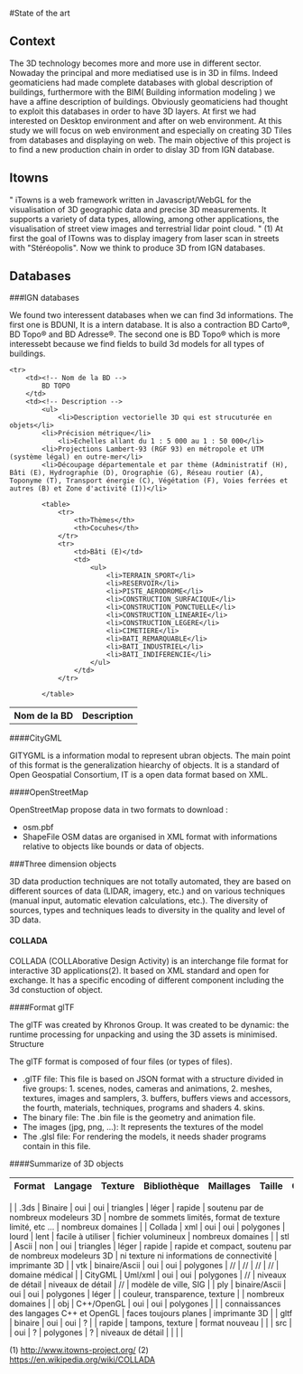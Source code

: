 #State of the art

Context
-----------

The 3D technology becomes more and more use in different sector. Nowaday the principal and more mediatised use is in 3D in films. Indeed geomaticiens had made complete databases with global description of buildings, furthermore with the BIM( Building information modeling ) we have a affine description of buildings. Obviously geomaticiens had thought to exploit this databases in order to have 3D layers. At first we had interested on Desktop environment and after on web environment. 
At this study we will focus on web environment and especially on creating 3D Tiles from databases and displaying on web.
The main objective of this project is to find a new production chain in order to dislay 3D from IGN database.

Itowns 
---------

" iTowns is a web framework written in Javascript/WebGL for the visualisation of 3D geographic data and precise 3D measurements. It supports a variety of data types, allowing, among other applications, the visualisation of street view images and terrestrial lidar point cloud. " (1)
At first the goal of ITowns was to display imagery from laser scan in streets with "Stéréopolis". Now we think to produce 3D from IGN databases.

Databases
--------------

###IGN databases

We found two interessent databases when we can find 3d informations. The first one is BDUNI, It is a intern database. It is also a contraction BD Carto®, BD Topo® and BD Adresse®. The second one is  BD Topo®  which is more interessebt because we find fields to build 3d models for all types of buildings.

<table>
    <tr>
        <th>Nom de la BD</th>
        <th>Description</th>
    </tr>

    <tr>
		<td><!-- Nom de la BD -->
		    BD TOPO
		</td>
		<td><!-- Description -->
			<ul>
		    	<li>Description vectorielle 3D qui est strucuturée en objets</li>
			<li>Précision métrique</li>
		    	<li>Echelles allant du 1 : 5 000 au 1 : 50 000</li>  
			<li>Projections Lambert-93 (RGF 93) en métropole et UTM (système légal) en outre-mer</li> 
			<li>Découpage départementale et par thème (Administratif (H), Bâti (E), Hydrographie (D), Orographie (G), Réseau routier (A), Toponyme (T), Transport énergie (C), Végétation (F), Voies ferrées et autres (B) et Zone d'activité (I))</li>  
			
			<table>
				<tr>
					<th>Thèmes</th>
					<th>Cocuhes</th>
				</tr>
				<tr>
					<td>Bâti (E)</td>
					<td>
						<ul>
							<li>TERRAIN_SPORT</li>
							<li>RESERVOIR</li>
							<li>PISTE_AERODROME</li>
							<li>CONSTRUCTION_SURFACIQUE</li>
							<li>CONSTRUCTION_PONCTUELLE</li>
							<li>CONSTRUCTION_LINEARIE</li>
							<li>CONSTRUCTION_LEGERE</li>
							<li>CIMETIERE</li>
							<li>BATI_REMARQUABLE</li>
							<li>BATI_INDUSTRIEL</li>
							<li>BATI_INDIFERENCIE</li>
						</ul>
					</td>
				</tr>

			</table>
</table>


####CityGML

GITYGML is a information modal to represent ubran objects. The main point of this format is the generalization hiearchy of objects. It is a standard of Open Geospatial Consortium, IT is a open data format based on XML.

####OpenStreetMap

OpenStreetMap propose data in two formats to download :	
- osm.pbf
- ShapeFile
OSM datas are organised in XML format with informations relative to objects like bounds or data of objects.

###Three dimension objects 

3D data production techniques are not totally automated, they are based on different sources of data (LIDAR, imagery, etc.) and on various techniques (manual input, automatic elevation calculations, etc.). The diversity of sources, types and techniques leads to diversity in the quality and level of 3D data.

#### COLLADA

COLLADA (COLLAborative Design Activity) is an interchange file format for interactive 3D applications(2). It based on XML standard and open for exchange. It has a specific encoding of different component including the 3d constuction of object.

####Format glTF

The glTF was created by Khronos Group. It was created to be dynamic: the runtime processing for unpacking and using the 3D assets is minimised.
Structure

The glTF format is composed of four files (or types of files).
- .glTF file: This file is based on JSON format with a structure divided in five groups: 1. scenes, nodes, cameras and animations, 2. meshes, textures, images and samplers, 3. buffers, buffers views and accessors, the fourth, materials, techniques, programs and shaders 4. skins.
- The binary file: The .bin file is the geometry and animation file.
- The images (jpg, png, ...): It represents the textures of the model
- The .glsl file: For rendering the models, it needs shader programs contain in this file.

####Summarize of 3D objects

| Format  | Langage       | Texture | Bibliothèque | Maillages | Taille | Chargement        | Avantages                                               | Inconvénients                                                | Utilisation       |    
|---------|---------------|---------|--------------|-----------|--------|-------------------|---------------------------------------------------------|--------------------------------------------------------------|----------------------| 
|
| .3ds    | Binaire       | oui     | oui          | triangles | léger  | rapide            | soutenu par de nombreux modeleurs 3D                    | nombre de sommets limités, format de texture limité, etc ... | nombreux domaines    | 
| Collada | xml           | oui     | oui          | polygones | lourd  | lent              | facile à utiliser                                       | fichier volumineux                                           | nombreux domaines    | 
| stl     | Ascii         | non     | oui          | triangles | léger  | rapide            | rapide et compact, soutenu par de nombreux modeleurs 3D | ni texture ni informations de connectivité                   | imprimante 3D        | 
| vtk     | binaire/Ascii | oui     | oui          | polygones | //     | //                | //                                                      | //                                                           | domaine médical      | 
| CityGML | Uml/xml       | oui     | oui          | polygones | //     | niveaux de détail | niveaux de détail                                       | //                                                           | modèle de ville, SIG | 
| ply     | binaire/Ascii | oui     | oui          | polygones | léger  |                   | couleur, transparence, texture                          |                                                              | nombreux domaines    | 
| obj     | C++/OpenGL    | oui     | oui          | polygones |        |                   | connaissances des langages C++ et OpenGL                | faces toujours planes                                        | imprimante 3D        | 
| gltf    | binaire       | oui     | oui          | ?         |        | rapide            | tampons, texture                                        | format nouveau                                               |                      | 
| src     |               | oui     | ?            | polygones | ?      | niveaux de détail |                                                         |                                                              |                      | 

	




(1) http://www.itowns-project.org/
(2) https://en.wikipedia.org/wiki/COLLADA